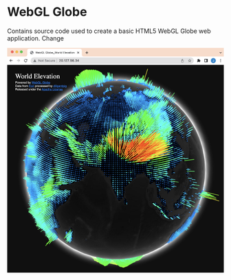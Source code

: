 # WebGL Globe

Contains source code used to create a basic HTML5 WebGL Globe web application.
Change

![3D Globe](/docs/images/image9.png)
